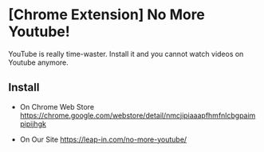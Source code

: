 # [Chrome Extension] No More Youtube!

YouTube is really time-waster. Install it and you cannot watch videos on Youtube anymore.

## Install
- On Chrome Web Store
https://chrome.google.com/webstore/detail/nmcjipiaaapfhmfnlcbgpaimpipijhgk

- On Our Site
https://leap-in.com/no-more-youtube/



